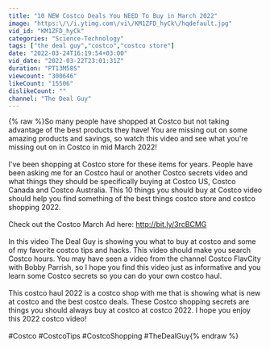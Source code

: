 ```yaml
---
title: "10 NEW Costco Deals You NEED To Buy in March 2022"
image: "https:\/\/i.ytimg.com\/vi\/KM1ZFD_hyCk\/hqdefault.jpg"
vid_id: "KM1ZFD_hyCk"
categories: "Science-Technology"
tags: ["the deal guy","costco","costco store"]
date: "2022-03-24T16:19:54+03:00"
vid_date: "2022-03-22T23:01:31Z"
duration: "PT13M58S"
viewcount: "300646"
likeCount: "15506"
dislikeCount: ""
channel: "The Deal Guy"
---
```

{% raw %}So many people have shopped at Costco but not taking advantage of the best products they have! You are missing out on some amazing products and savings, so watch this video and see what you're missing out on in Costco in mid March 2022! <br /><br />I've been shopping at Costco store for these items for years. People have been asking me for an Costco haul or another Costco secrets video and what things they should be specifically buying at Costco US, Costco Canada and Costco Australia. This 10 things you should buy at Costco video should help you find something of the best things costco store and costco shopping 2022.<br /><br />Check out the Costco March Ad here: <a rel="nofollow" target="blank" href="http://bit.ly/3rcBCMG">http://bit.ly/3rcBCMG</a><br /><br />In this video The Deal Guy is showing you what to buy at costco and some of my favorite costco tips and hacks. This video should make you search Costco hours. You may have seen a video from the channel Costco FlavCity with Bobby Parrish, so I hope you find this video just as informative and you learn some Costco secrets so you can do your own costco haul.<br /><br />This costco haul 2022 is a costco shop with me that is showing what is new at costco and the best costco deals. These Costco shopping secrets are things you should always buy at costco at costco 2022. I hope you enjoy this 2022 costco video!<br /><br />#Costco #CostcoTips #CostcoShopping #TheDealGuy{% endraw %}
